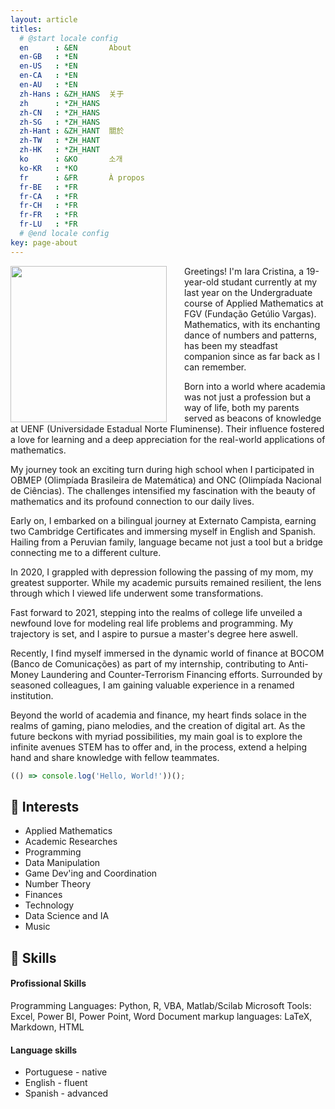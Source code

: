 ```yaml
---
layout: article
titles:
  # @start locale config
  en      : &EN       About
  en-GB   : *EN
  en-US   : *EN
  en-CA   : *EN
  en-AU   : *EN
  zh-Hans : &ZH_HANS  关于
  zh      : *ZH_HANS
  zh-CN   : *ZH_HANS
  zh-SG   : *ZH_HANS
  zh-Hant : &ZH_HANT  關於
  zh-TW   : *ZH_HANT
  zh-HK   : *ZH_HANT
  ko      : &KO       소개
  ko-KR   : *KO
  fr      : &FR       À propos
  fr-BE   : *FR
  fr-CA   : *FR
  fr-CH   : *FR
  fr-FR   : *FR
  fr-LU   : *FR
  # @end locale config
key: page-about
---
```

<div style="float:left; margin-right:2em;">
    <img src="https://raw.githubusercontent.com/JiananAlvin/blob/master/profile.png" width="250"/>
</div>
<div>
Greetings! I'm Iara Cristina, a 19-year-old studant currently at my last year on the Undergraduate course of Applied Mathematics at FGV (Fundação Getúlio Vargas). Mathematics, with its enchanting dance of numbers and patterns, has been my steadfast companion since as far back as I can remember.

Born into a world where academia was not just a profession but a way of life, both my parents served as beacons of knowledge at UENF (Universidade Estadual Norte Fluminense). Their influence fostered a love for learning and a deep appreciation for the real-world applications of mathematics.

My journey took an exciting turn during high school when I participated in OBMEP (Olimpíada Brasileira de Matemática) and ONC (Olimpíada Nacional de Ciências). The challenges intensified my fascination with the beauty of mathematics and its profound connection to our daily lives.

Early on, I embarked on a bilingual journey at Externato Campista, earning two Cambridge Certificates and immersing myself in English and Spanish. Hailing from a Peruvian family, language became not just a tool but a bridge connecting me to a different culture.

In 2020, I grappled with depression following the passing of my mom, my greatest supporter. While my academic pursuits remained resilient, the lens through which I viewed life underwent some transformations.

Fast forward to 2021, stepping into the realms of college life unveiled a newfound love for modeling real life problems and programming. My trajectory is set, and I aspire to pursue a master's degree here aswell.

Recently, I find myself immersed in the dynamic world of finance at BOCOM (Banco de Comunicações) as part of my internship, contributing to Anti-Money Laundering and Counter-Terrorism Financing efforts. Surrounded by seasoned colleagues, I am gaining valuable experience in a renamed institution.

Beyond the world of academia and finance, my heart finds solace in the realms of gaming, piano melodies, and the creation of digital art. As the future beckons with myriad possibilities, my main goal is to explore the infinite avenues STEM has to offer and, in the process, extend a helping hand and share knowledge with fellow teammates.
</div>

```javascript
(() => console.log('Hello, World!'))();
```

## 🔬 Interests

- Applied Mathematics
- Academic Researches
- Programming
- Data Manipulation
- Game Dev'ing and Coordination
- Number Theory
- Finances
- Technology
- Data Science and IA
- Music

## 🚀 Skills

#### Profissional Skills

Programming Languages: Python, R, VBA, Matlab/Scilab
Microsoft Tools: Excel, Power BI, Power Point, Word
Document markup languages: LaTeX, Markdown, HTML

#### Language skills

<p><ul>
  <li>Portuguese - native</li>
  <li>English - fluent</li>
  <li>Spanish - advanced</li>
</ul></p>
